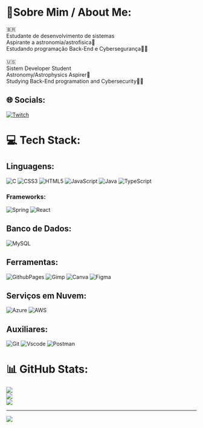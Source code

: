 # 📝Sobre Mim / About Me:
🇧🇷<br>Estudante de desenvolvimento de sistemas<br>Aspirante a astronomia/astrofisica🚀<br>Estudando programação Back-End e Cybersegurança👨‍💻<br><br>🇺🇸<br>Sistem Developer Student<br>Astronomy/Astrophysics Aspirer🚀<br>Studying Back-End programation and Cybersecurity👨‍💻


## 🌐 Socials:
[![Twitch](https://img.shields.io/badge/Twitch-%239146FF.svg?logo=Twitch&logoColor=white)](https://twitch.tv/sam_umbra) 

# 💻 Tech Stack:
<h2>Linguagens:</h2>

![C](https://img.shields.io/badge/C-A8B9CC?style=for-the-badge&logo=c&logoColor=black) ![CSS3](https://img.shields.io/badge/CSS3-1572B6?style=for-the-badge&logo=css3&logoColor=white) ![HTML5](https://img.shields.io/badge/HTML5-E34F26?style=for-the-badge&logo=html5&logoColor=white) ![JavaScript](https://img.shields.io/badge/JavaScript-F7DF1E?style=for-the-badge&logo=javascript&logoColor=black) ![Java](https://img.shields.io/badge/Java-ED8B00?style=for-the-badge&logo=openjdk&logoColor=white) ![TypeScript](https://img.shields.io/badge/typescript-%23007ACC.svg?style=for-the-badge&logo=typescript&logoColor=white)

<h3>Frameworks:</h3>

![Spring](https://img.shields.io/badge/Spring-6DB33F?style=for-the-badge&logo=spring&logoColor=white) ![React](https://img.shields.io/badge/react-%2320232a.svg?style=for-the-badge&logo=react&logoColor=%2361DAFB)

<h2>Banco de Dados:</h2>

![MySQL](https://img.shields.io/badge/MySQL-4479A1?style=for-the-badge&logo=mysql&logoColor=white)

<h2>Ferramentas:</h2>

![GithubPages](https://img.shields.io/badge/github%20pages-121013?style=for-the-badge&logo=github&logoColor=white) ![Gimp](https://img.shields.io/badge/Gimp-657D8B?style=for-the-badge&logo=gimp&logoColor=FFFFFF) ![Canva](https://img.shields.io/badge/Canva-%2300C4CC.svg?style=for-the-badge&logo=Canva&logoColor=white) ![Figma](https://img.shields.io/badge/Figma-696969?style=for-the-badge&logo=figma&logoColor=figma)

<h2>Serviços em Nuvem:</h2>

![Azure](https://img.shields.io/badge/azure-%230072C6.svg?style=for-the-badge&logo=microsoftazure&logoColor=white) 
![AWS](https://img.shields.io/badge/AWS-%23FF9900.svg?style=for-the-badge&logo=amazon-aws&logoColor=white)

<h2>Auxiliares:</h2>

![Git](https://img.shields.io/badge/GIT-E44C30?style=for-the-badge&logo=git&logoColor=white) ![Vscode](https://img.shields.io/badge/Vscode-007ACC?style=for-the-badge&logo=visual-studio-code&logoColor=white) ![Postman](https://img.shields.io/badge/Postman-FF6C37.svg?style=for-the-badge&logo=Postman&logoColor=white)

# 📊 GitHub Stats:
![](https://github-readme-stats.vercel.app/api?username=Sam-Umbra&theme=react&hide_border=true&include_all_commits=true&count_private=false)<br/>
![](https://github-readme-streak-stats.herokuapp.com/?user=Sam-Umbra&theme=react&hide_border=true)<br/>
![](https://github-readme-stats.vercel.app/api/top-langs/?username=Sam-Umbra&theme=react&hide_border=true&include_all_commits=true&count_private=false&layout=compact)

---
[![](https://visitcount.itsvg.in/api?id=Sam-Umbra&icon=1&color=0)](https://visitcount.itsvg.in)

<!-- Proudly created with GPRM ( https://gprm.itsvg.in ) -->
